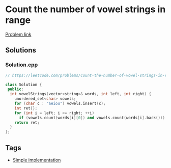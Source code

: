 # Count the number of vowel strings in range

[Problem link](https://leetcode.com/problems/count-the-number-of-vowel-strings-in-range/)

## Solutions


### Solution.cpp
```cpp
// https://leetcode.com/problems/count-the-number-of-vowel-strings-in-range/

class Solution {
 public:
  int vowelStrings(vector<string>& words, int left, int right) {
    unordered_set<char> vowels;
    for (char c : "aeiou") vowels.insert(c);
    int ret{};
    for (int i = left; i <= right; ++i)
      if (vowels.count(words[i][0]) and vowels.count(words[i].back())) ++ret;
    return ret;
  }
};
```
## Tags

* [Simple implementation](/README.md#Simple_implementation)
